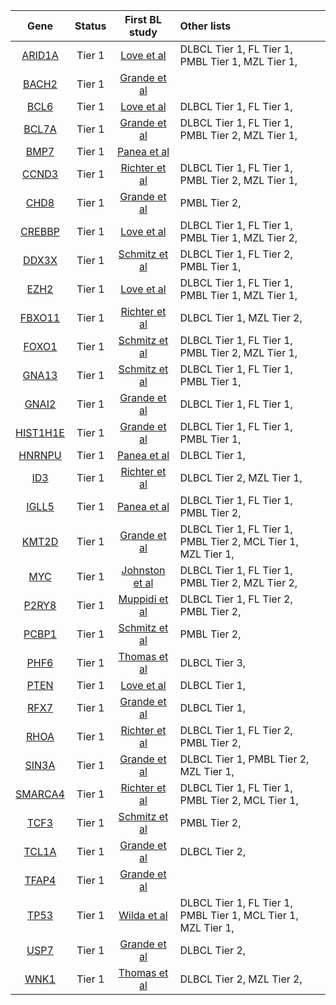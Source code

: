 |Gene|Status| First BL study | Other lists |
|:-:|:-:|:-:|:--|
|[ARID1A](ARID1A)|Tier 1|[Love et al](papers/loveGeneticLandscapeMutations2012)|DLBCL Tier 1, FL Tier 1, PMBL Tier 1, MZL Tier 1, |
|[BACH2](BACH2)|Tier 1|[Grande et al](papers/grandeGenomewideDiscoverySomatic2019)||
|[BCL6](BCL6)|Tier 1|[Love et al](papers/loveGeneticLandscapeMutations2012)|DLBCL Tier 1, FL Tier 1, |
|[BCL7A](BCL7A)|Tier 1|[Grande et al](papers/grandeGenomewideDiscoverySomatic2019)|DLBCL Tier 1, FL Tier 1, PMBL Tier 2, MZL Tier 1, |
|[BMP7](BMP7)|Tier 1|[Panea et al](papers/paneaWholeGenomeLandscape2019)||
|[CCND3](CCND3)|Tier 1|[Richter et al](papers/richterRecurrentMutationID32012)|DLBCL Tier 1, FL Tier 1, PMBL Tier 2, MZL Tier 1, |
|[CHD8](CHD8)|Tier 1|[Grande et al](papers/grandeGenomewideDiscoverySomatic2019)|PMBL Tier 2, |
|[CREBBP](CREBBP)|Tier 1|[Love et al](papers/loveGeneticLandscapeMutations2012)|DLBCL Tier 1, FL Tier 1, PMBL Tier 1, MZL Tier 2, |
|[DDX3X](DDX3X)|Tier 1|[Schmitz et al](papers/schmitzBurkittLymphomaPathogenesis2012)|DLBCL Tier 1, FL Tier 2, PMBL Tier 1, |
|[EZH2](EZH2)|Tier 1|[Love et al](papers/loveGeneticLandscapeMutations2012)|DLBCL Tier 1, FL Tier 1, PMBL Tier 1, MZL Tier 1, |
|[FBXO11](FBXO11)|Tier 1|[Richter et al](papers/richterRecurrentMutationID32012)|DLBCL Tier 1, MZL Tier 2, |
|[FOXO1](FOXO1)|Tier 1|[Schmitz et al](papers/schmitzBurkittLymphomaPathogenesis2012)|DLBCL Tier 1, FL Tier 1, PMBL Tier 2, MZL Tier 1, |
|[GNA13](GNA13)|Tier 1|[Schmitz et al](papers/schmitzBurkittLymphomaPathogenesis2012)|DLBCL Tier 1, FL Tier 1, PMBL Tier 1, |
|[GNAI2](GNAI2)|Tier 1|[Grande et al](papers/grandeGenomewideDiscoverySomatic2019)|DLBCL Tier 1, FL Tier 1, |
|[HIST1H1E](HIST1H1E)|Tier 1|[Grande et al](papers/grandeGenomewideDiscoverySomatic2019)|DLBCL Tier 1, FL Tier 1, PMBL Tier 1, |
|[HNRNPU](HNRNPU)|Tier 1|[Panea et al](papers/paneaWholeGenomeLandscape2019)|DLBCL Tier 1, |
|[ID3](ID3)|Tier 1|[Richter et al](papers/richterRecurrentMutationID32012)|DLBCL Tier 2, MZL Tier 1, |
|[IGLL5](IGLL5)|Tier 1|[Panea et al](papers/paneaWholeGenomeLandscape2019)|DLBCL Tier 1, FL Tier 1, PMBL Tier 2, |
|[KMT2D](KMT2D)|Tier 1|[Grande et al](papers/grandeGenomewideDiscoverySomatic2019)|DLBCL Tier 1, FL Tier 1, PMBL Tier 2, MCL Tier 1, MZL Tier 1, |
|[MYC](MYC)|Tier 1|[Johnston et al](papers/johnstonCmycHypermutationBurkitt1992)|DLBCL Tier 1, FL Tier 1, PMBL Tier 2, MZL Tier 2, |
|[P2RY8](P2RY8)|Tier 1|[Muppidi et al](papers/muppidiLossSignalingGa132014)|DLBCL Tier 1, FL Tier 2, PMBL Tier 2, |
|[PCBP1](PCBP1)|Tier 1|[Schmitz et al](papers/schmitzBurkittLymphomaPathogenesis2012)|PMBL Tier 2, |
|[PHF6](PHF6)|Tier 1|[Thomas et al](papers/thomasGeneticSubgroupsInform2023)|DLBCL Tier 3, |
|[PTEN](PTEN)|Tier 1|[Love et al](papers/loveGeneticLandscapeMutations2012)|DLBCL Tier 1, |
|[RFX7](RFX7)|Tier 1|[Grande et al](papers/grandeGenomewideDiscoverySomatic2019)|DLBCL Tier 1, |
|[RHOA](RHOA)|Tier 1|[Richter et al](papers/richterRecurrentMutationID32012)|DLBCL Tier 1, FL Tier 2, PMBL Tier 2, |
|[SIN3A](SIN3A)|Tier 1|[Grande et al](papers/grandeGenomewideDiscoverySomatic2019)|DLBCL Tier 1, PMBL Tier 2, MZL Tier 1, |
|[SMARCA4](SMARCA4)|Tier 1|[Richter et al](papers/richterRecurrentMutationID32012)|DLBCL Tier 1, FL Tier 1, PMBL Tier 2, MCL Tier 1, |
|[TCF3](TCF3)|Tier 1|[Schmitz et al](papers/schmitzBurkittLymphomaPathogenesis2012)|PMBL Tier 2, |
|[TCL1A](TCL1A)|Tier 1|[Grande et al](papers/grandeGenomewideDiscoverySomatic2019)|DLBCL Tier 2, |
|[TFAP4](TFAP4)|Tier 1|[Grande et al](papers/grandeGenomewideDiscoverySomatic2019)||
|[TP53](TP53)|Tier 1|[Wilda et al](papers/wildaInactivationARFMDM2p53Pathway2004)|DLBCL Tier 1, FL Tier 1, PMBL Tier 1, MCL Tier 1, MZL Tier 1, |
|[USP7](USP7)|Tier 1|[Grande et al](papers/grandeGenomewideDiscoverySomatic2019)|DLBCL Tier 2, |
|[WNK1](WNK1)|Tier 1|[Thomas et al](papers/thomasGeneticSubgroupsInform2023)|DLBCL Tier 2, MZL Tier 2, |